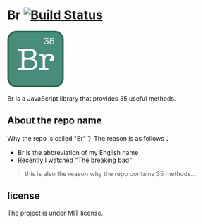 # Br [![Build Status](https://travis-ci.org/Brant-Ma/Br.svg?branch=master)](https://travis-ci.org/Brant-Ma/Br)
![Br](./logo.png)

Br is a JavaScript library that provides 35 useful methods.

## About the repo name

Why the repo is called "Br"？ The reason is as follows：

- Br is the abbreviation of my English name
- Recently I watched "The breaking bad"

> this is also the reason why the repo contains 35 methods...

## license

The project is under MIT license.
